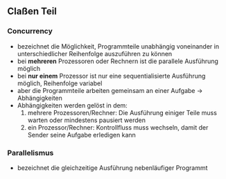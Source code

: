 ## Claßen Teil

### Concurrency
- bezeichnet die Möglichkeit, Programmteile unabhängig voneinander in unterschiedlicher Reihenfolge auszuführen zu können
- bei __mehreren__ Prozessoren oder Rechnern ist die parallele Ausführung möglich
- bei __nur einem__ Prozessor ist nur eine sequentialisierte Ausführung möglich, Reihenfolge variabel
- aber die Programmteile arbeiten gemeinsam an einer Aufgabe -> Abhängigkeiten
- Abhängigkeiten werden gelöst in dem:
	1. mehrere Prozessoren/Rechner: Die Ausführung einiger Teile muss warten oder mindestens pausiert werden
	2. ein Prozessor/Rechner: Kontrollfluss muss wechseln, damit der Sender seine Aufgabe erledigen kann

### Parallelismus
- bezeichnet die gleichzeitige Ausführung nebenläufiger Programmt